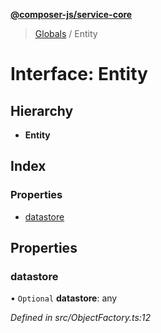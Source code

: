 **[@composer-js/service-core](../README.md)**

> [Globals](../globals.md) / Entity

# Interface: Entity

## Hierarchy

* **Entity**

## Index

### Properties

* [datastore](entity.md#datastore)

## Properties

### datastore

• `Optional` **datastore**: any

*Defined in src/ObjectFactory.ts:12*
